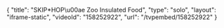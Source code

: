 {
    "title": "SKIP*HOP\u00ae Zoo Insulated Food",
    "type": "solo",
    "layout": "iframe-static",
    "videoId": "158252922",
    "url": "\/tvpembed\/158252922"
}